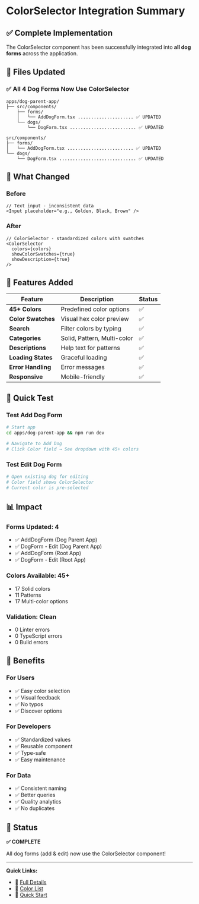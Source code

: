 # ColorSelector Integration Summary

## ✅ Complete Implementation

The ColorSelector component has been successfully integrated into **all dog forms** across the application.

## 📁 Files Updated

### ✅ All 4 Dog Forms Now Use ColorSelector

```
apps/dog-parent-app/
├── src/components/
    ├── forms/
    │   └── AddDogForm.tsx ..................... ✅ UPDATED
    └── dogs/
        └── DogForm.tsx ......................... ✅ UPDATED

src/components/
├── forms/
│   └── AddDogForm.tsx ......................... ✅ UPDATED
└── dogs/
    └── DogForm.tsx ............................. ✅ UPDATED
```

## 🎯 What Changed

### Before
```tsx
// Text input - inconsistent data
<Input placeholder="e.g., Golden, Black, Brown" />
```

### After
```tsx
// ColorSelector - standardized colors with swatches
<ColorSelector
  colors={colors}
  showColorSwatches={true}
  showDescription={true}
/>
```

## 🎨 Features Added

| Feature | Description | Status |
|---------|-------------|--------|
| **45+ Colors** | Predefined color options | ✅ |
| **Color Swatches** | Visual hex color preview | ✅ |
| **Search** | Filter colors by typing | ✅ |
| **Categories** | Solid, Pattern, Multi-color | ✅ |
| **Descriptions** | Help text for patterns | ✅ |
| **Loading States** | Graceful loading | ✅ |
| **Error Handling** | Error messages | ✅ |
| **Responsive** | Mobile-friendly | ✅ |

## 🧪 Quick Test

### Test Add Dog Form
```bash
# Start app
cd apps/dog-parent-app && npm run dev

# Navigate to Add Dog
# Click Color field → See dropdown with 45+ colors
```

### Test Edit Dog Form
```bash
# Open existing dog for editing
# Color field shows ColorSelector
# Current color is pre-selected
```

## 📊 Impact

### Forms Updated: 4
- ✅ AddDogForm (Dog Parent App)
- ✅ DogForm - Edit (Dog Parent App)
- ✅ AddDogForm (Root App)
- ✅ DogForm - Edit (Root App)

### Colors Available: 45+
- 17 Solid colors
- 11 Patterns
- 17 Multi-color options

### Validation: Clean
- 0 Linter errors
- 0 TypeScript errors
- 0 Build errors

## 🎉 Benefits

### For Users
- ✅ Easy color selection
- ✅ Visual feedback
- ✅ No typos
- ✅ Discover options

### For Developers
- ✅ Standardized values
- ✅ Reusable component
- ✅ Type-safe
- ✅ Easy maintenance

### For Data
- ✅ Consistent naming
- ✅ Better queries
- ✅ Quality analytics
- ✅ No duplicates

## 🚀 Status

**✅ COMPLETE**

All dog forms (add & edit) now use the ColorSelector component!

---

**Quick Links:**
- 📖 [Full Details](DOG_FORMS_COLOR_INTEGRATION_COMPLETE.md)
- 🎨 [Color List](DOG_COLOR_SELECTOR_README.md)
- 🚀 [Quick Start](QUICK_START_COLOR_SELECTOR.md)

